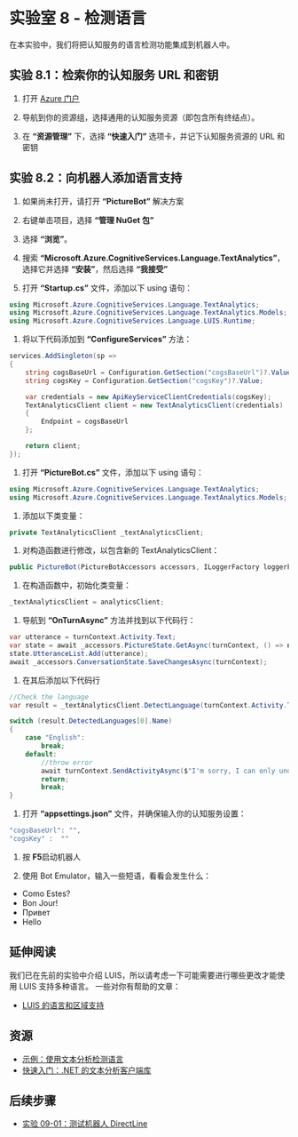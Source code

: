 ﻿# 实验室 8 - 检测语言

在本实验中，我们将把认知服务的语言检测功能集成到机器人中。

## 实验 8.1：检索你的认知服务 URL 和密钥

1. 打开 [Azure 门户](https://portal.azure.com)

1. 导航到你的资源组，选择通用的认知服务资源（即包含所有终结点）。

1. 在 **“资源管理”** 下，选择 **“快速入门”** 选项卡，并记下认知服务资源的 URL 和密钥

## 实验 8.2：向机器人添加语言支持

1. 如果尚未打开，请打开 **“PictureBot”** 解决方案

1. 右键单击项目，选择 **“管理 NuGet 包”**

1. 选择 **“浏览”**。

1. 搜索 **“Microsoft.Azure.CognitiveServices.Language.TextAnalytics”**，选择它并选择 **“安装”**，然后选择 **“我接受”**

1. 打开 **“Startup.cs”** 文件，添加以下 using 语句：

```csharp
using Microsoft.Azure.CognitiveServices.Language.TextAnalytics;
using Microsoft.Azure.CognitiveServices.Language.TextAnalytics.Models;
using Microsoft.Azure.CognitiveServices.Language.LUIS.Runtime;
```

1. 将以下代码添加到 **“ConfigureServices”** 方法：

```csharp
services.AddSingleton(sp =>
{
    string cogsBaseUrl = Configuration.GetSection("cogsBaseUrl")?.Value;
    string cogsKey = Configuration.GetSection("cogsKey")?.Value;

    var credentials = new ApiKeyServiceClientCredentials(cogsKey);
    TextAnalyticsClient client = new TextAnalyticsClient(credentials)
    {
        Endpoint = cogsBaseUrl
    };

    return client;
});
```

1. 打开 **“PictureBot.cs”** 文件，添加以下 using 语句：

```csharp
using Microsoft.Azure.CognitiveServices.Language.TextAnalytics;
using Microsoft.Azure.CognitiveServices.Language.TextAnalytics.Models;
```

1. 添加以下类变量：

```csharp
private TextAnalyticsClient _textAnalyticsClient;
```

1. 对构造函数进行修改，以包含新的 TextAnalyticsClient：

```csharp
public PictureBot(PictureBotAccessors accessors, ILoggerFactory loggerFactory,LuisRecognizer recognizer, TextAnalyticsClient analyticsClient)
```

1. 在构造函数中，初始化类变量：

```csharp
_textAnalyticsClient = analyticsClient;
```

1. 导航到 **“OnTurnAsync”** 方法并找到以下代码行：

```csharp
var utterance = turnContext.Activity.Text;
var state = await _accessors.PictureState.GetAsync(turnContext, () => new PictureState());
state.UtteranceList.Add(utterance);
await _accessors.ConversationState.SaveChangesAsync(turnContext);
```

1. 在其后添加以下代码行

```csharp
//Check the language
var result = _textAnalyticsClient.DetectLanguage(turnContext.Activity.Text, "us");

switch (result.DetectedLanguages[0].Name)
{
    case "English":
        break;
    default:
        //throw error
        await turnContext.SendActivityAsync($"I'm sorry, I can only understand English. [{result.DetectedLanguages[0].Name}]");
        return;
        break;
}
```

1. 打开 **“appsettings.json”** 文件，并确保输入你的认知服务设置：

```csharp
"cogsBaseUrl": "",
"cogsKey" :  ""
```

1. 按 **F5**启动机器人

1. 使用 Bot Emulator，输入一些短语，看看会发生什么：

- Como Estes?
- Bon Jour!
- Привет
- Hello

## 延伸阅读

我们已在先前的实验中介绍 LUIS，所以请考虑一下可能需要进行哪些更改才能使用 LUIS 支持多种语言。  一些对你有帮助的文章：

- [LUIS 的语言和区域支持](https://docs.microsoft.com/zh-cn/azure/cognitive-services/luis/luis-language-support)

## 资源

- [示例：使用文本分析检测语言](https://docs.microsoft.com/zh-cn/azure/cognitive-services/text-analytics/how-tos/text-analytics-how-to-language-detection)
- [快速入门：.NET 的文本分析客户端库](https://docs.microsoft.com/zh-cn/azure/cognitive-services/text-analytics/quickstarts/csharp)

## 后续步骤

- [实验 09-01：测试机器人 DirectLine](../Lab9-Test_Bots_DirectLine/01-Introduction.md)